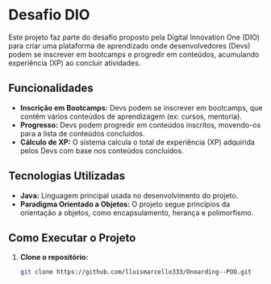 # Desafio DIO

Este projeto faz parte do desafio proposto pela Digital Innovation One (DIO) para criar uma plataforma de aprendizado onde desenvolvedores (Devs) podem se inscrever em bootcamps e progredir em conteúdos, acumulando experiência (XP) ao concluir atividades.

## Funcionalidades

- **Inscrição em Bootcamps:** Devs podem se inscrever em bootcamps, que contêm vários conteúdos de aprendizagem (ex: cursos, mentoria).
- **Progresso:** Devs podem progredir em conteúdos inscritos, movendo-os para a lista de conteúdos concluídos.
- **Cálculo de XP:** O sistema calcula o total de experiência (XP) adquirida pelos Devs com base nos conteúdos concluídos.

## Tecnologias Utilizadas

- **Java:** Linguagem principal usada no desenvolvimento do projeto.
- **Paradigma Orientado a Objetos:** O projeto segue princípios da orientação a objetos, como encapsulamento, herança e polimorfismo.

## Como Executar o Projeto

1. **Clone o repositório:**
   ```bash
   git clone https://github.com/lluismarcello333/Onoarding--POO.git
